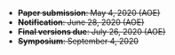 - ~~**Paper submission**: May 4, 2020 (AOE)~~
- ~~**Notification**: June 28, 2020 (AOE)~~
- ~~**Final versions due**: July 26, 2020 (AOE)~~
- ~~**Symposium**: September 4, 2020~~

